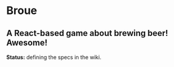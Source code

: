 # Broue

## A React-based game about brewing beer! Awesome!

**Status:** defining the specs in the wiki.
